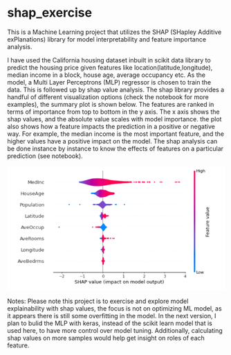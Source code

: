 # shap_exercise

This is a Machine Learning project that utilizes the SHAP (SHapley Additive exPlanations) library for model interpretability and feature importance analysis.

I have used the California housing dataset inbuilt in scikit data library to predict the housing price given features like location(latitude,longitude), median income in a block, house age, average occupancy etc. As the model, a Multi Layer Perceptrons (MLP) regressor is chosen to train the data. This is followed up by shap value analysis. The shap library provides a handful of different visualization options (check the notebook for more examples), the summary plot is shown below. The features are ranked in terms of importance from top to bottom in the y axis. The x axis shows the shap values, and the absolute value scales with model importance. the plot also shows how a feature impacts the prediction in a positive or negative way. For example, the median income is the most important feature, and the higher values have a positive impact on the model. The shap analysis can be done instance by instance to know the effects of features on a particular prediction (see notebook).

![Feature explainability with shap](shap.png)

Notes: Please note this project is to exercise and explore model explainability with shap values, the focus is not on optimizing ML model, as it appears there is still some overfitting in the model. In the next version, I plan to bulid the MLP with keras, instead of the scikit learn model that is used here, to have more control over model tuning. Additionally, calculating shap values on more samples would help get insight on roles of each feature.
